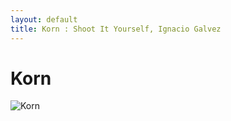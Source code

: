 ```yaml
---
layout: default
title: Korn : Shoot It Yourself, Ignacio Galvez
---
```


# Korn

![Korn](http://assets.farmhouse.co/publishing/1-shoot-it-yourself/images/korn-1.jpg)
